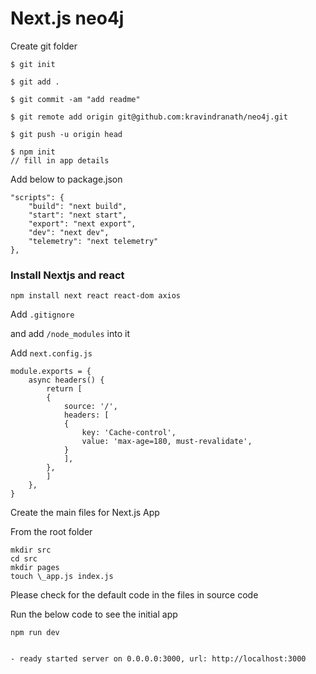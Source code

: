 # Next.js neo4j

Create git folder

    $ git init

    $ git add .

    $ git commit -am "add readme"

    $ git remote add origin git@github.com:kravindranath/neo4j.git

    $ git push -u origin head

    $ npm init
    // fill in app details

Add below to package.json

    "scripts": {
        "build": "next build",
        "start": "next start",
        "export": "next export",
        "dev": "next dev",
        "telemetry": "next telemetry"
    },

### Install Nextjs and react

    npm install next react react-dom axios

Add `.gitignore`

and add `/node_modules` into it

Add `next.config.js`

    module.exports = {
        async headers() {
            return [
            {
                source: '/',
                headers: [
                {
                    key: 'Cache-control',
                    value: 'max-age=180, must-revalidate',
                }
                ],
            },
            ]
        },
    }

Create the main files for Next.js App

From the root folder

    mkdir src
    cd src
    mkdir pages
    touch \_app.js index.js

Please check for the default code in the files in source code

Run the below code to see the initial app

    npm run dev


    - ready started server on 0.0.0.0:3000, url: http://localhost:3000
